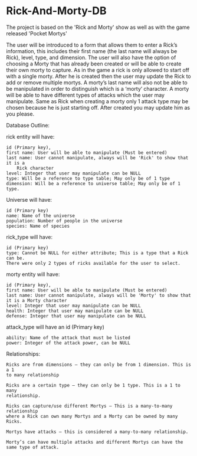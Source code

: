 ﻿# Rick-And-Morty-DB

The project is based on the 'Rick and Morty' show as well as with the game released 'Pocket Mortys'

The user will be introduced to a form that allows them to enter a Rick’s information, this includes their first name (the last name will always be Rick), level, type, and dimension. The user will also have the option of choosing a Morty that has already been created or will be able to create their own morty to capture. As in the game a rick is only allowed to start off with a single morty. After he is created then the user may update the Rick to add or remove multiple mortys.
A morty’s last name will also not be able to be manipulated in order to distinguish which is a ‘morty’ character. A morty will be able to have different types of attacks which the user may manipulate. Same as Rick when creating a morty only 1 attack type may be chosen because he is just starting off. After created you may update him as you please.

Database Outline:

rick entity will have:
	
	id (Primary key),
	first name: User will be able to manipulate (Must be entered)
	last name: User cannot manipulate, always will be 'Rick' to show that it is a
		Rick character	
	level: Integer that user may manipulate can be NULL
	type: Will be a reference to type table; May only be of 1 type
	dimension: Will be a reference to universe table; May only be of 1 type. 

Universe will have: 
		
	id (Primary key) 
	name: Name of the universe
	population: Number of people in the universe
	species: Name of species

rick_type will have: 
		
	id (Primary key)
	type: Cannot be NULL for either attribute; This is a type that a Rick can be. 
	There were only 2 types of ricks available for the user to select.

morty entity will have:

	id (Primary key),
	first name: User will be able to manipulate (Must be entered)
	last name: User cannot manipulate, always will be 'Morty' to show that it is a Morty character
	level: Integer that user may manipulate can be NULL
	health: Integer that user may manipulate can be NULL
	defense: Integer that user may manipulate can be NULL

attack_type will have an id (Primary key)
	
	ability: Name of the attack that must be listed
	power: Integer of the attack power, can be NULL

Relationships:

	Ricks are from dimensions – they can only be from 1 dimension. This is a 1
	to many relationship

	Ricks are a certain type – they can only be 1 type. This is a 1 to many
	relationship.

	Ricks can capture/use different Mortys – This is a many-to-many relationship
	where a Rick can own many Mortys and a Morty can be owned by many Ricks.
	
	Mortys have attacks – this is considered a many-to-many relationship.

	Morty’s can have multiple attacks and different Mortys can have the same type of attack.
